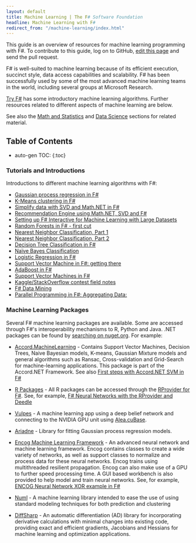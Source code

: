 ```yaml
---
layout: default
title: Machine Learning | The F# Software Foundation
headline: Machine Learning with F#
redirect_from: "/machine-learning/index.html"
---
```


This guide is an overview of resources for machine learning programming with F#. To contribute to this guide, log on to GitHub, [edit this page](https://github.com/fsharp/fsfoundation/blob/gh-pages/guides/machine-learning/index.md) and send the pull request.

F# is well-suited to machine learning because of its efficient execution, succinct style,
data access capabilities and scalability. F# has been successfully used by some of the most advanced 
machine learning teams in the world, including several groups at Microsoft Research.

[Try F#](http://tryfsharp.org/learn) has some introductory machine learning algorithms.
Further resources related to different aspects of machine learning are below.

See also the [Math and Statistics](/math) and [Data Science](/data-science) sections for related material.

## Table of Contents


* auto-gen TOC:
{:toc}


### Tutorials and Introductions

Introductions to different machine learning algorithms with F#:

 * [Gaussian process regression in F#](http://evelinag.com/blog/2014/09-15-introducing-ariadne/index.html)
 * [K-Means clustering in F#](http://clear-lines.com/blog/post/K-Means-Clustering-in-FSharp.aspx)
 * [Simplify data with SVD and Math.NET in F#](http://clear-lines.com/blog/post/Simplify-data-with-SVD-and-MathNET-in-FSharp.aspx)
 * [Recommendation Engine using Math.NET, SVD and F#](http://www.clear-lines.com/blog/post/Recommendation-Engine-with-SVD-and-MathNET-in-FSharp.aspx)
 * [Setting up F# Interactive for Machine Learning with Large Datasets](http://richardminerich.com/2013/03/setting-up-fsharp-interactive-for-machine-learning-with-large-datasets/)
 * [Random Forests in F# - first cut](http://www.clear-lines.com/blog/post/Random-Forest-classification-in-F-first-cut.aspx)
 * [Nearest Neighbor Classification, Part 1](http://clear-lines.com/blog/post/Nearest-Neighbor-Classification-part-1.aspx)
 * [Nearest Neighbor Classification, Part 2](http://clear-lines.com/blog/post/Nearest-Neighbor-Classification-Part-2.aspx)
 * [Decision Tree Classification in F#](http://clear-lines.com/blog/post/Decision-Tree-classification.aspx)
 * [Naïve Bayes Classification](http://clear-lines.com/blog/post/Naive-Bayes-Classification.aspx)
 * [Logistic Regression in F#](http://clear-lines.com/blog/post/Logistic-Regression.aspx)
 * [Support Vector Machine in F#: getting there](http://clear-lines.com/blog/post/Support-Vector-Machine-in-FSharp.aspx)
 * [AdaBoost in F#](http://clear-lines.com/blog/post/AdaBoost-classifier-in-FSharp.aspx)
 * [Support Vector Machines in F#](http://fdatamining.blogspot.co.uk/2011/02/support-vector-machines-svms-in-f-using.html)
 * [Kaggle/StackOverflow contest field notes](http://clear-lines.com/blog/post/Kaggle-StackOverflow-field-notes-part-1.aspx)
 * [F# Data Mining](http://fdatamining.blogspot.com/2010/05/why-f-is-language-for-data-mining.html)
 * [Parallel Programming in F#: Aggregating Data:](http://tomasp.net/blog/fsharp-parallel-aggregate.aspx)

### Machine Learning Packages

Several F# machine learning packages are available. Some are accessed through F#'s interoperability mechanisms to R, Python and Java. .NET packages can be found by [searching on nuget.org](http://nuget.org/packages?q=machine+learning). For example:


 * [Accord.MachineLearning](http://nuget.org/packages/Accord.MachineLearning/) - Contains Support Vector Machines, Decision Trees, Naive Bayesian models, K-means, Gaussian Mixture models and general algorithms such as Ransac, Cross-validation and Grid-Search for machine-learning applications. This package is part of the Accord.NET Framework.
   See also [First steps with Accord.NET SVM in F#](http://www.clear-lines.com/blog/category/Machine-Learning.aspx)

 * [R Packages](http://bluemountaincapital.github.io/FSharpRProvider/) - All R packages can be accessed through the [RProvider for F#](http://bluemountaincapital.github.io/FSharpRProvider/).
   See, for example, [F# Neural Networks with the RProvider and Deedle](http://sergeytihon.wordpress.com/2013/11/18/f-neural-networks-with-rprovider-deedle/)

 * [Vulpes](https://github.com/SpiegelSoft/Vulpes) - A machine learning app using a deep belief network and connecting to the NVIDIA GPU unit using [Alea.cuBase](http://blog.quantalea.net/).

 * [Ariadne](http://evelinag.com/Ariadne/) - Library for fitting Gaussian process regression models.

 * [Encog Machine Learning Framework](http://nuget.org/packages/encog-dotnet-core/) - An advanced neural network and machine learning framework. Encog
   contains classes to create a wide variety of networks, as well as support classes to normalize and process data for these neural networks. Encog trains using multithreaded resilient propagation. Encog can also make use of a GPU to further speed processing time. A GUI based workbench is also provided to help model and train neural networks.
   See, for example, [ENCOG Neural Network XOR example in F#](http://relentlessdevelopment.wordpress.com/2013/11/14/hello-neurons-encog-neural-network-xor-example-in-f/)

 * [Numl](http://nuget.org/packages/numl/) - A machine learning library intended to ease the use of using standard modeling techniques for both prediction and clustering

 * [DiffSharp](http://gbaydin.github.io/DiffSharp/) - An automatic differentiation (AD) library for incorporating derivative calculations with minimal changes into existing code, providing exact and efficient gradients, Jacobians and Hessians for machine learning and optimization applications.



